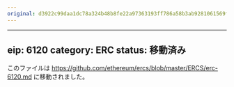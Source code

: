 ```yaml
---
original: d3922c99daa1dc78a324b48b8fe22a97363193ff786a58b3ab9281061569fece
---
```


---
eip: 6120
category: ERC
status: 移動済み
---

このファイルは https://github.com/ethereum/ercs/blob/master/ERCS/erc-6120.md に移動されました。